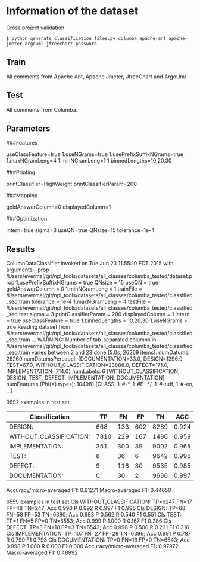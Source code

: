 # Information of the dataset
Cross project validation

`$ python generate_classification_files.py columba apache-ant apache-jmeter argouml jfreechart password `

## Train 
All comments from Apache Ant, Apache Jmeter, JfreeChart and ArgoUml

## Test

All comments from Columba. 

## Parameters
###Features

useClassFeature=true
1.useNGrams=true
1.usePrefixSuffixNGrams=true
1.maxNGramLeng=4
1.minNGramLeng=1
1.binnedLengths=10,20,30

###Printing

printClassifier=HighWeight
printClassifierParam=200

###Mapping

goldAnswerColumn=0
displayedColumn=1

###Optimization

intern=true
sigma=3
useQN=true
QNsize=15
tolerance=1e-4

## Results
ColumnDataClassifier invoked on Tue Jun 23 11:55:10 EDT 2015 with arguments:
   -prop /Users/evermal/git/npl_tools/datasets/all_classes/columba_tested/dataset.prop
1.usePrefixSuffixNGrams = true
QNsize = 15
useQN = true
goldAnswerColumn = 0
1.minNGramLeng = 1
trainFile = /Users/evermal/git/npl_tools/datasets/all_classes/columba_tested/classified_seq.train
tolerance = 1e-4
1.maxNGramLeng = 4
testFile = /Users/evermal/git/npl_tools/datasets/all_classes/columba_tested/classified_seq.test
sigma = 3
printClassifierParam = 200
displayedColumn = 1
intern = true
useClassFeature = true
1.binnedLengths = 10,20,30
1.useNGrams = true
Reading dataset from /Users/evermal/git/npl_tools/datasets/all_classes/columba_tested/classified_seq.train ...
WARNING: Number of tab-separated columns in /Users/evermal/git/npl_tools/datasets/all_classes/columba_tested/classified_seq.train varies between 2 and 23
done [5.0s, 26269 items].
numDatums: 26269
numDatumsPerLabel: {DOCUMENTATION=33.0, DESIGN=1396.0, TEST=67.0, WITHOUT_CLASSIFICATION=23888.0, DEFECT=171.0, IMPLEMENTATION=714.0}
numLabels: 6 [WITHOUT_CLASSIFICATION, DESIGN, TEST, DEFECT, IMPLEMENTATION, DOCUMENTATION]
numFeatures (Phi(X) types): 104981 [CLASS, 1-#-*, 1-#E- */, 1-#-tuff, 1-#-en, ...]


9692 examples in test set

|Classification          | TP |FN |FP |TN  |ACC  | P   |  R  | F1  |
|------------------------|----|---|---|----|-----|-----|-----|-----|
|DESIGN:                 |668 |133|602|8289|0.924|0.526|0.834|0.645|
|WITHOUT_CLASSIFICATION: |7810|229|167|1486|0.959|0.979|0.972|0.975|
|IMPLEMENTATION:         |351 |300|39 |9002|0.965|0.900|0.539|0.674|
|TEST:                   |8   |36 |6  |9642|0.996|0.571|0.182|0.276|
|DEFECT:                 |9   |118|30 |9535|0.985|0.231|0.071|0.108|
|DOCUMENTATION:          |0   |30 |2  |9660|0.997|0.000|0.000|0.000|

Accuracy/micro-averaged F1: 0.91271
Macro-averaged F1: 0.44650

6559 examples in test set
Cls WITHOUT_CLASSIFICATION: TP=6247 FN=17 FP=48 TN=247; Acc 0.990 P 0.992 R 0.997 F1 0.995
Cls DESIGN: TP=68 FN=58 FP=53 TN=6380; Acc 0.983 P 0.562 R 0.540 F1 0.551
Cls TEST: TP=1 FN=5 FP=0 TN=6553; Acc 0.999 P 1.000 R 0.167 F1 0.286
Cls DEFECT: TP=3 FN=10 FP=3 TN=6543; Acc 0.998 P 0.500 R 0.231 F1 0.316
Cls IMPLEMENTATION: TP=107 FN=27 FP=29 TN=6396; Acc 0.991 P 0.787 R 0.799 F1 0.793
Cls DOCUMENTATION: TP=0 FN=16 FP=0 TN=6543; Acc 0.998 P 1.000 R 0.000 F1 0.000
Accuracy/micro-averaged F1: 0.97972
Macro-averaged F1: 0.48992



